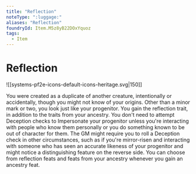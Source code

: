 ```yaml
---
title: "Reflection"
noteType: ":luggage:"
aliases: "Reflection"
foundryId: Item.M5z8yB22DOxYquoz
tags:
  - Item
---
```


# Reflection
![[systems-pf2e-icons-default-icons-heritage.svg|150]]

You were created as a duplicate of another creature, intentionally or accidentally, though you might not know of your origins. Other than a minor mark or two, you look just like your progenitor. You gain the reflection trait, in addition to the traits from your ancestry. You don't need to attempt Deception checks to Impersonate your progenitor unless you're interacting with people who know them personally or you do something known to be out of character for them. The GM might require you to roll a Deception check in other circumstances, such as if you're mirror-risen and interacting with someone who has seen an accurate likeness of your progenitor and might notice a distinguishing feature on the reverse side. You can choose from reflection feats and feats from your ancestry whenever you gain an ancestry feat.
